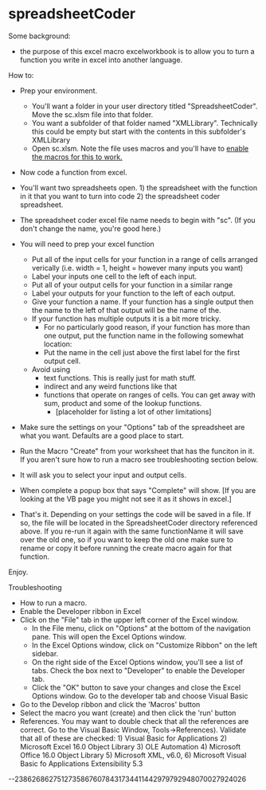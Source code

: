 # spreadsheetCoder

Some background:
* the purpose of this excel macro excelworkbook is to allow you to turn a function you write in excel into another language.

How to:
* Prep your environment.
  * You'll want a folder in your user directory titled "SpreadsheetCoder". Move the sc.xlsm file into that folder.
  * You want a subfolder of that folder named "XMLLibrary". Technically this could be empty but start with the contents in this subfolder's XMLLibrary
  * Open sc.xlsm. Note the file uses macros and you'll have to [enable the macros for this to work.](https://support.microsoft.com/en-us/topic/a-potentially-dangerous-macro-has-been-blocked-0952faa0-37e7-4316-b61d-5b5ed6024216)

* Now code a function from excel.
* You'll want two spreadsheets open. 1) the spreadsheet with the function in it that you want to turn into code 2) the spreadsheet coder spreadsheet.
* The spreadsheet coder excel file name needs to begin with "sc". (If you don't change the name, you're good here.)
* You will need to prep your excel function
  * Put all of the input cells for your function in a range of cells arranged verically (i.e. width = 1, height = however many inputs you want)
  * Label your inputs one cell to the left of each input.
  * Put all of your output cells for your function in a similar range
  * Label your outputs for your function to the left of each output.
  * Give your function a name. If your function has a single output then the name to the left of that output will be the name of the.
  * If your function has multiple outputs it is a bit more tricky.
    * For no particularly good reason, if your function has more than one output, put the function name in the following somewhat location: 
    * Put the name in the cell just above the first label for the first output cell.
  * Avoid using 
    * text functions. This is really just for math stuff. 
    * indirect and any weird functions like that
    * functions that operate on ranges of cells. You can get away with sum, product and some of the lookup functions. 
      * [placeholder for listing a lot of other limitations]
* Make sure the settings on your "Options" tab of the spreadsheet are what you want. Defaults are a good place to start.
* Run the Macro "Create" from your worksheet that has the funciton in it. If you aren't sure how to run a macro see troubleshooting section below.
* It will ask you to select your input and output cells.
* When complete a popup box that says "Complete" will show. [If you are looking at the VB page you might not see it as it shows in excel.]

* That's it. Depending on your settings the code will be saved in a file. If so, the file will be located in the SpreadsheetCoder directory referenced above. If you re-run it again with the same functionName it will save over the old one, so if you want to keep the old one make sure to rename or copy it before running the create macro again for that function.

Enjoy.

Troubleshooting
* How to run a macro.
 * Enable the Developer ribbon in Excel
  * Click on the "File" tab in the upper left corner of the Excel window.
	 * In the File menu, click on "Options" at the bottom of the navigation pane. This will open the Excel Options window.
	 * In the Excel Options window, click on "Customize Ribbon" on the left sidebar.
	 * On the right side of the Excel Options window, you'll see a list of tabs. Check the box next to "Developer" to enable the Developer tab.
	 * Click the "OK" button to save your changes and close the Excel Options window.
Go to the developer tab and choose Visual Basic
 * Go to the Develop ribbon and click the 'Macros' button
 * Select the macro you want (create) and then click the 'run' button
* References. You may want to double check that all the references are correct. Go to the Visual Basic Window, Tools->References). Validate that all of these are checked: 1) Visual Basic for Applications 2) Microsoft Excel 16.0 Object Library 3) OLE Automation 4) Microsoft Office 16.0 Object Library 5) Microsoft XML, v6.0, 6) Microsoft Visual Basic fo Applications Extensibility 5.3


--23862686275127358676078431734411442979792948070027924026
